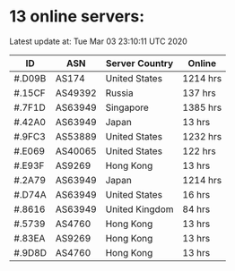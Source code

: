 # 13 online servers:

Latest update at: Tue Mar 03 23:10:11 UTC 2020

| ID | ASN | Server Country | Online |
| -- | --- | -------------- | ------ |
| #.D09B | AS174 | United States | 1214 hrs |
| #.15CF | AS49392 | Russia | 137 hrs |
| #.7F1D | AS63949 | Singapore | 1385 hrs |
| #.42A0 | AS63949 | Japan | 13 hrs |
| #.9FC3 | AS53889 | United States | 1232 hrs |
| #.E069 | AS40065 | United States | 122 hrs |
| #.E93F | AS9269 | Hong Kong | 13 hrs |
| #.2A79 | AS63949 | Japan | 1214 hrs |
| #.D74A | AS63949 | United States | 16 hrs |
| #.8616 | AS63949 | United Kingdom | 84 hrs |
| #.5739 | AS4760 | Hong Kong | 13 hrs |
| #.83EA | AS9269 | Hong Kong | 13 hrs |
| #.9D8D | AS4760 | Hong Kong | 13 hrs |

